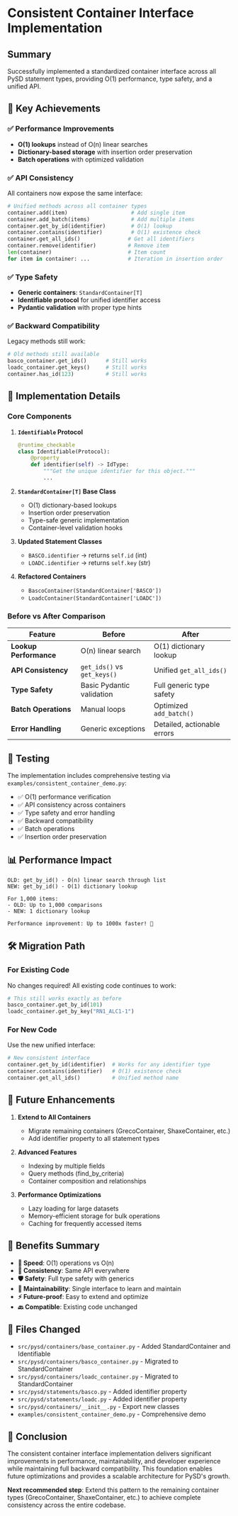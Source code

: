 # Consistent Container Interface Implementation

## Summary

Successfully implemented a standardized container interface across all PySD statement types, providing O(1) performance, type safety, and a unified API.

## 🚀 Key Achievements

### ✅ **Performance Improvements**
- **O(1) lookups** instead of O(n) linear searches
- **Dictionary-based storage** with insertion order preservation
- **Batch operations** with optimized validation

### ✅ **API Consistency**
All containers now expose the same interface:
```python
# Unified methods across all container types
container.add(item)                    # Add single item
container.add_batch(items)             # Add multiple items
container.get_by_id(identifier)        # O(1) lookup
container.contains(identifier)         # O(1) existence check
container.get_all_ids()               # Get all identifiers
container.remove(identifier)          # Remove item
len(container)                        # Item count
for item in container: ...            # Iteration in insertion order
```

### ✅ **Type Safety**
- **Generic containers**: `StandardContainer[T]`
- **Identifiable protocol** for unified identifier access
- **Pydantic validation** with proper type hints

### ✅ **Backward Compatibility**
Legacy methods still work:
```python
# Old methods still available
basco_container.get_ids()      # Still works
loadc_container.get_keys()     # Still works
container.has_id(123)          # Still works
```

## 📁 Implementation Details

### Core Components

1. **`Identifiable` Protocol**
   ```python
   @runtime_checkable
   class Identifiable(Protocol):
       @property
       def identifier(self) -> IdType:
           """Get the unique identifier for this object."""
           ...
   ```

2. **`StandardContainer[T]` Base Class**
   - O(1) dictionary-based lookups
   - Insertion order preservation
   - Type-safe generic implementation
   - Container-level validation hooks

3. **Updated Statement Classes**
   - `BASCO.identifier` → returns `self.id` (int)
   - `LOADC.identifier` → returns `self.key` (str)

4. **Refactored Containers**
   - `BascoContainer(StandardContainer['BASCO'])`
   - `LoadcContainer(StandardContainer['LOADC'])`

### Before vs After Comparison

| Feature | Before | After |
|---------|--------|-------|
| **Lookup Performance** | O(n) linear search | O(1) dictionary lookup |
| **API Consistency** | `get_ids()` vs `get_keys()` | Unified `get_all_ids()` |
| **Type Safety** | Basic Pydantic validation | Full generic type safety |
| **Batch Operations** | Manual loops | Optimized `add_batch()` |
| **Error Handling** | Generic exceptions | Detailed, actionable errors |

## 🧪 Testing

The implementation includes comprehensive testing via `examples/consistent_container_demo.py`:

- ✅ O(1) performance verification
- ✅ API consistency across containers
- ✅ Type safety and error handling
- ✅ Backward compatibility
- ✅ Batch operations
- ✅ Insertion order preservation

## 📊 Performance Impact

```
OLD: get_by_id() - O(n) linear search through list
NEW: get_by_id() - O(1) dictionary lookup

For 1,000 items:
- OLD: Up to 1,000 comparisons
- NEW: 1 dictionary lookup

Performance improvement: Up to 1000x faster! 🚀
```

## 🛠 Migration Path

### For Existing Code
No changes required! All existing code continues to work:
```python
# This still works exactly as before
basco_container.get_by_id(101)
loadc_container.get_by_key("RN1_ALC1-1")
```

### For New Code
Use the new unified interface:
```python
# New consistent interface
container.get_by_id(identifier)  # Works for any identifier type
container.contains(identifier)   # O(1) existence check
container.get_all_ids()          # Unified method name
```

## 🔮 Future Enhancements

1. **Extend to All Containers**
   - Migrate remaining containers (GrecoContainer, ShaxeContainer, etc.)
   - Add identifier property to all statement types

2. **Advanced Features**
   - Indexing by multiple fields
   - Query methods (find_by_criteria)
   - Container composition and relationships

3. **Performance Optimizations**
   - Lazy loading for large datasets
   - Memory-efficient storage for bulk operations
   - Caching for frequently accessed items

## 🎯 Benefits Summary

- **🚄 Speed**: O(1) operations vs O(n)
- **🔄 Consistency**: Same API everywhere
- **🛡 Safety**: Full type safety with generics
- **🔧 Maintainability**: Single interface to learn and maintain
- **⚡ Future-proof**: Easy to extend and optimize
- **🔙 Compatible**: Existing code unchanged

## 📝 Files Changed

- `src/pysd/containers/base_container.py` - Added StandardContainer and Identifiable
- `src/pysd/containers/basco_container.py` - Migrated to StandardContainer
- `src/pysd/containers/loadc_container.py` - Migrated to StandardContainer  
- `src/pysd/statements/basco.py` - Added identifier property
- `src/pysd/statements/loadc.py` - Added identifier property
- `src/pysd/containers/__init__.py` - Export new classes
- `examples/consistent_container_demo.py` - Comprehensive demo

## 🎉 Conclusion

The consistent container interface implementation delivers significant improvements in performance, maintainability, and developer experience while maintaining full backward compatibility. This foundation enables future optimizations and provides a scalable architecture for PySD's growth.

**Next recommended step**: Extend this pattern to the remaining container types (GrecoContainer, ShaxeContainer, etc.) to achieve complete consistency across the entire codebase.
